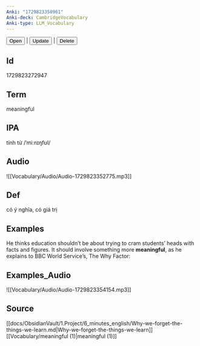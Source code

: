 ```yaml
---
Anki: "1729823358961"
Anki-deck: CambridgeVocabulary
Anki-type: LLM_Vocabulary
---
```

<button class="anki-btn-open">Open</button> | <button class="anki-btn-update">Update</button> | <button class="anki-btn-delete">Delete</button>

## Id
1729823272947
## Term
meaningful
## IPA
tính từ /ˈmiːnɪŋfʊl/
## Audio
 ![[Vocabulary/Audio/Audio-1729823352775.mp3]]
## Def
 có ý nghĩa, có giá trị

## Examples
He thinks education shouldn’t be about trying to cram students’ heads with facts and figures. It should involve something more **meaningful**, as he explains to BBC World Service’s, The Why Factor: 

## Examples_Audio
![[Vocabulary/Audio/Audio-1729823354154.mp3]]
## Source
 [[docs/ObsidianVault/1.Project/6_minutes_english/Why-we-forget-the-things-we-learn.md|Why-we-forget-the-things-we-learn]] [[Vocabulary/meaningful (1)|meaningful (1)]]